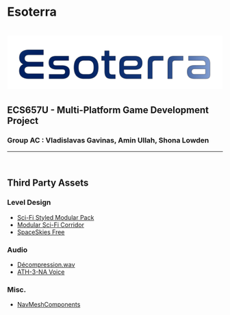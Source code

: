# Esoterra

<h1 align="center">
  <img src="Esoterra.svg" alt="Esoterra">
</h1>

## ECS657U - Multi-Platform Game Development Project
### Group AC : Vladislavas Gavinas, Amin Ullah, Shona Lowden

<hr>
<br>


## Third Party Assets

### Level Design
- [Sci-Fi Styled Modular Pack](https://assetstore.unity.com/packages/3d/environments/sci-fi/sci-fi-styled-modular-pack-82913)
- [Modular Sci-Fi Corridor](https://assetstore.unity.com/packages/3d/environments/sci-fi/modular-sci-fi-corridor-142811)
- [SpaceSkies Free](https://assetstore.unity.com/packages/2d/textures-materials/sky/spaceskies-free-80503)

### Audio
- [Décompression.wav](https://freesound.org/people/davidou/sounds/88495/)
- [ATH-3-NA Voice](https://texttospeechrobot.com/texttospeechdownloadmp3.html)

### Misc.
- [NavMeshComponents](https://github.com/Unity-Technologies/NavMeshComponents)
